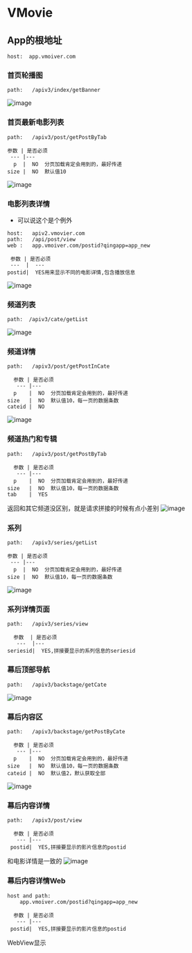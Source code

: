 # VMovie #

## App的根地址 ##

```
host:  app.vmoiver.com
```



### 首页轮播图 ###

```
path:   /apiv3/index/getBanner
```
![image](img/HomeBanner.png)

### 首页最新电影列表 ###

```
path:   /apiv3/post/getPostByTab

```

    参数 | 是否必须
     --- |---
      p  |  NO  分页加载肯定会用到的，最好传递
    size |  NO  默认值10

![image](img/NewMovieList.png)

### 电影列表详情 ###
- 可以说这个是个例外
```
host:   apiv2.vmovier.com
path:   /api/post/view
web :   app.vmoiver.com/postid?qingapp=app_new
```

     参数 | 是否必须
     ---  |  ---
    postid|  YES用来显示不同的电影详情,包含播放信息

![image](img/MovieDetail.png)

### 频道列表 ###

```
path:  /apiv3/cate/getList

```
![image](img/CateList.png)

### 频道详情 ###

```
path:   /apiv3/post/getPostInCate
```

      参数 | 是否必须
       --- |---
      p    |  NO  分页加载肯定会用到的，最好传递
    size   |  NO  默认值10，每一页的数据条数
    cateid |  NO
![image](img/CateDetail.png)

### 频道热门和专辑 ###

```
path:   /apiv3/post/getPostByTab
```

      参数 | 是否必须
       --- |---
      p    |  NO  分页加载肯定会用到的，最好传递
    size   |  NO  默认值10，每一页的数据条数
    tab    |  YES
返回和其它频道没区别，就是请求拼接的时候有点小差别
![image](img/CateDetail.png)

### 系列 ###

```
path:   /apiv3/series/getList
```

    参数 | 是否必须
     --- |---
      p  |  NO  分页加载肯定会用到的，最好传递
    size |  NO  默认值10，每一页的数据条数
![image](img/SeriesList.png)
### 系列详情页面 ###

```
path:   /apiv3/series/view
```

      参数  | 是否必须
       ---  |---
    seriesid|  YES,拼接要显示的系列信息的seriesid

### 幕后顶部导航 ###

```
path:   /apiv3/backstage/getCate
```
![image](img/TabList.png)
### 幕后内容区 ###

```
path:   /apiv3/backstage/getPostByCate
```

      参数 | 是否必须
       --- |---
      p    |  NO  分页加载肯定会用到的，最好传递
    size   |  NO  默认值10，每一页的数据条数
    cateid |  NO  默认值2，默认获取全部
![image](img/TabItemDetail.png)
### 幕后内容详情 ###

```
path:   /apiv3/post/view
```

      参数 | 是否必须
       --- |---
     postid|  YES,拼接要显示的影片信息的postid
和电影详情是一致的
![image](img/MovieDetail.png)

### 幕后内容详情Web ###
```
host and path:
    app.vmoiver.com/postid?qingapp=app_new
```

      参数 | 是否必须
       --- |---
     postid|  YES,拼接要显示的影片信息的postid
WebView显示